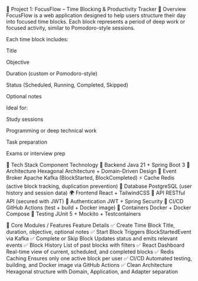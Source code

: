 🚀 Project 1: FocusFlow – Time Blocking & Productivity Tracker
🧠 Overview
FocusFlow is a web application designed to help users structure their day into focused time blocks.
Each block represents a period of deep work or focused activity, similar to Pomodoro-style sessions.

Each time block includes:

Title

Objective

Duration (custom or Pomodoro-style)

Status (Scheduled, Running, Completed, Skipped)

Optional notes

Ideal for:

Study sessions

Programming or deep technical work

Task preparation

Exams or interview prep

🧰 Tech Stack
Component	Technology
🧠 Backend	Java 21 + Spring Boot 3
🧱 Architecture	Hexagonal Architecture + Domain-Driven Design
🔁 Event Broker	Apache Kafka (BlockStarted, BlockCompleted)
⚡ Cache	Redis (active block tracking, duplication prevention)
💾 Database	PostgreSQL (user history and session data)
🌍 Frontend	React + TailwindCSS
📲 API	RESTful API (secured with JWT)
🔐 Authentication	JWT + Spring Security
🚀 CI/CD	GitHub Actions (test + build + Docker image)
🐳 Containers	Docker + Docker Compose
🧪 Testing	JUnit 5 + Mockito + Testcontainers

🧩 Core Modules / Features
Feature	Details
✅ Create Time Block	Title, duration, objective, optional notes
✅ Start Block	Triggers BlockStartedEvent via Kafka
✅ Complete or Skip Block	Updates status and emits relevant events
✅ Block History	List of past blocks with filters
✅ React Dashboard	Real-time view of current, scheduled, and completed blocks
✅ Redis Caching	Ensures only one active block per user
✅ CI/CD	Automated testing, building, and Docker image via GitHub Actions
✅ Clean Architecture	Hexagonal structure with Domain, Application, and Adapter separation
